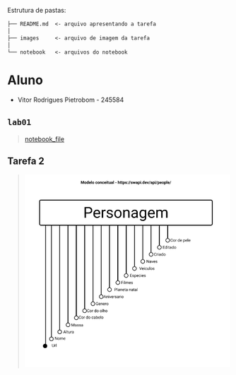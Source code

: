 Estrutura de pastas:

~~~
├── README.md  <- arquivo apresentando a tarefa
│
├── images     <- arquivo de imagem da tarefa
│
└── notebook   <- arquivos do notebook
~~~

# Aluno
* Vitor Rodrigues Pietrobom - 245584


## `lab01`

> [notebook_file](lab01/notebook/lab01.ipynb)

## Tarefa 2
> <img src="lab01/images/Lab01.PNG">
